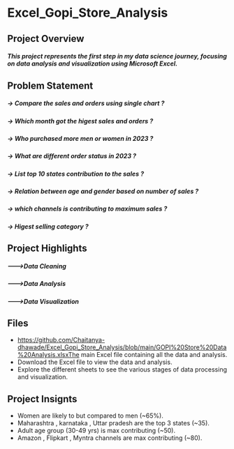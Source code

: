 # Excel_Gopi_Store_Analysis
## Project Overview
##### This project represents the first step in my data science journey, focusing on data analysis and visualization using Microsoft Excel.

## Problem Statement
##### -> Compare the sales and orders using single chart ?
##### -> Which month got the higest sales and orders ?
##### -> Who purchased more men or women in 2023 ?
##### -> What are different order status in 2023 ?
##### -> List top 10 states contribution to the sales ?
##### -> Relation between age and gender based on number of sales ?
##### -> which channels is contributing to maximum sales ?
##### -> Higest selling category ?

## Project Highlights
##### --->Data Cleaning
##### --->Data Analysis
##### --->Data Visualization

## Files
- https://github.com/Chaitanya-dhawade/Excel_Gopi_Store_Analysis/blob/main/GOPI%20Store%20Data%20Analysis.xlsxThe main Excel file containing all the data and analysis.
- Download the Excel file to view the data and analysis.
- Explore the different sheets to see the various stages of data processing and visualization.

## Project Insignts
- Women are likely to but compared to men (~65%).
- Maharashtra , karnataka , Uttar pradesh are the top 3 states (~35).
- Adult age group (30-49 yrs) is max contributing (~50).
- Amazon ,  Flipkart , Myntra channels are max contributing (~80).
